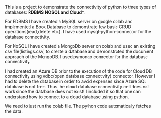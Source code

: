 This is a project to demonstrate the connectivity of python to three types of databases:
**RDBMS,NOSQL and Cloud***.

For RDBMS I have created a MySQL server on google colab and implemented a Book Database to demonstrate few basic CRUD operations(read,delete etc.). I have 
used mysql-python-connector for the database connectivity.

For NoSQL I have created a MongoDb server on colab and used an existing csv file(listings.csv) to create a database and demonstrated the document approach 
of the MongoDB. I used pymongo connector for the database connectivity.

I had created an Azure DB prior to the execution of the code for Cloud DB connectivity using odbc(open database connectivity) connector. However I 
had to delete the database in order to avoid expenses since Azure SQL database is not free. Thus the cloud database connectivity cell does not work since 
the database does not exist! I included it so that one can understand how to connect to a cloud database using python.

We need to just run the colab file. The python code automatically fetches the data.
